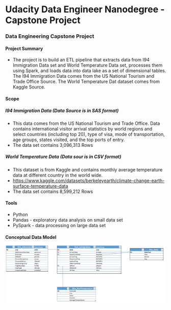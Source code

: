 # Udacity Data Engineer Nanodegree - Capstone Project
### Data Engineering Capstone Project

#### Project Summary

* The project is to build an ETL pipeline that extracts data from I94 Immigration Data set and World Temperature Data set, processes them using Spark, and loads data into data lake as a set of dimensional tables. The I94 Immigration Data comes from the US National Tourism and Trade Office Source. The World Temperature Dat dataset comes from Kaggle Source. 

#### Scope 

##### I94 Immigration Data (Data Source is in SAS format) 
* This data comes from the US National Tourism and Trade Office. Data contains international visitor arrival statistics by world regions and select countries (including top 20), type of visa, mode of transportation, age groups, states visited, and the top ports of entry. 
* The data set contains 3,096,313 Rows

##### World Temperature Data (Data sour is in CSV format) 
* This dataset is from Kaggle and contains monthly average temperature data at different country in the world wide.
* https://www.kaggle.com/datasets/berkeleyearth/climate-change-earth-surface-temperature-data
* The data set contains 8,599,212 Rows

#### Tools
* Python
* Pandas - exploratory data analysis on small data set
* PySpark - data processing on large data set

#### Conceptual Data Model
![Data Model](https://github.com/yunhuasun/Udacity-Data-Engineering-Projects/blob/9e82d6a2a0aa1373543497b51c9f7020290b03a7/Data%20Model.jpg)
